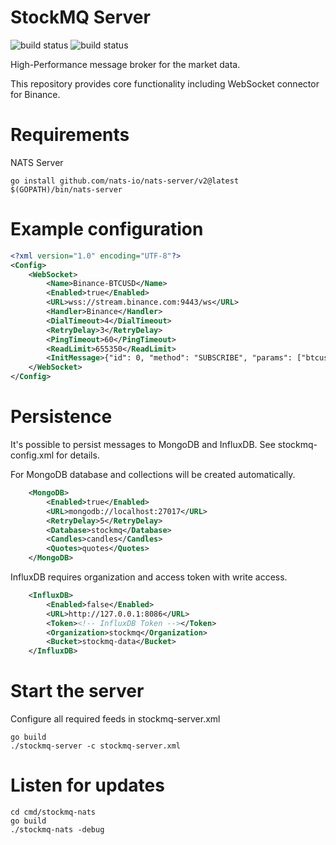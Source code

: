 # StockMQ Server

![build status](https://github.com/stockmq/stockmq-server/actions/workflows/build.yml/badge.svg)
![build status](https://github.com/stockmq/stockmq-server/actions/workflows/docker-build.yml/badge.svg)


High-Performance message broker for the market data.

This repository provides core functionality including WebSocket connector for Binance.

# Requirements

NATS Server

```
go install github.com/nats-io/nats-server/v2@latest
$(GOPATH)/bin/nats-server
```

# Example configuration

```xml
<?xml version="1.0" encoding="UTF-8"?>
<Config>
    <WebSocket>
        <Name>Binance-BTCUSD</Name>
        <Enabled>true</Enabled>
        <URL>wss://stream.binance.com:9443/ws</URL>
        <Handler>Binance</Handler>
        <DialTimeout>4</DialTimeout>
        <RetryDelay>3</RetryDelay>
        <PingTimeout>60</PingTimeout>
        <ReadLimit>655350</ReadLimit>
        <InitMessage>{"id": 0, "method": "SUBSCRIBE", "params": ["btcusdt@kline_1s", "btcusdt@depth"]}</InitMessage>
    </WebSocket>
</Config>
```

# Persistence

It's possible to persist messages to MongoDB and InfluxDB. See stockmq-config.xml for details.

For MongoDB database and collections will be created automatically.

```xml
    <MongoDB>
        <Enabled>true</Enabled>
        <URL>mongodb://localhost:27017</URL>
        <RetryDelay>5</RetryDelay>
        <Database>stockmq</Database>
        <Candles>candles</Candles>
        <Quotes>quotes</Quotes>
    </MongoDB>
```

InfluxDB requires organization and access token with write access.

```xml
    <InfluxDB>
        <Enabled>false</Enabled>
        <URL>http://127.0.0.1:8086</URL>
        <Token><!-- InfluxDB Token --></Token>
        <Organization>stockmq</Organization>
        <Bucket>stockmq-data</Bucket>
    </InfluxDB>
```



# Start the server

Configure all required feeds in stockmq-server.xml

```
go build
./stockmq-server -c stockmq-server.xml
```

# Listen for updates

```
cd cmd/stockmq-nats
go build
./stockmq-nats -debug
```
